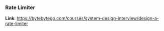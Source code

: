 ### Rate Limiter

**Link**: https://bytebytego.com/courses/system-design-interview/design-a-rate-limiter
